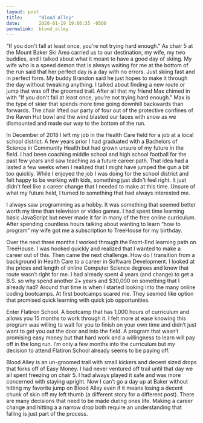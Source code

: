```yaml
---
layout: post
title:      "Blood Alley"
date:       2020-01-19 19:06:35 -0500
permalink:  blood_alley
---
```



"If you don't fall at least once, you're not trying hard enough." As chair 5 at the Mount Baker Ski Area carried us to our destination, my wife, my two buddies, and I talked about what it meant to have a good day of skiing. My wife who is a speed demon that is always waiting for me at the bottom of the run said that her perfect day is a day with no errors. Just skiing fast and in perfect form. My buddy Brandon said he just hopes to make it through the day without tweaking anything. I talked about finding a new route or jump that was off the groomed trail. After all that my friend Max chimed in with "If you don't fall at least once, you're not trying hard enough." Max is the type of skier that spends more time going downhill backwards than forwards. The chair lifted our party of four out of the protective confines of the Raven Hut bowl and the wind blasted our faces with snow as we dismounted and made our way to the bottom of the run.

In December of 2018 I left my job in the Health Care field for a job at a local school district. A few years prior I had graduated with a Bachelors of Science in Community Health but had grown unsure of my future in the field. I had been coaching middle school and high school football for the past few years and saw teaching as a future career path. That idea had a lasted a few weeks when I realized that I might have jumped the gun a bit too quickly. While I enjoyed the job I was doing for the school district and felt happy to be working with kids, something just didn't feel right. It just didn't feel like a career change that I needed to make at this time. Unsure of what my future held, I turned to something that had always interested me.

I always saw programming as a hobby. It was something that seemed better worth my time than television or video games. I had spent time learning basic JavaScript but never made  it far in many of the free online curriculum. After spending countless hours talking about wanting to learn “how to program” my wife got me a subscription to TreeHouse for my birthday.

Over the next three months I worked through the Front-End learning path on TreeHouse. I was hooked quickly and realized that I wanted to make a career out of this. Then came the next challenge. How do I transition from a background in Health Care to a career in Software Development. I looked at the prices and length of online Computer Science degrees and knew that route wasn’t right for me. I had already spent 4 years (and change) to get a B.S. so why spend another 2+ years and $30,000 on something that I already had? Around that time is when I started looking into the many online coding bootcamps. At first bootcamps scared me. They seemed like option that promised quick learning with quick job opportunities. 

Enter Flatiron School. A bootcamp that has 1,000 hours of curriculum and allows you 15 months to work through it. I felt more at ease knowing this program was willing to wait for you to finish on your own time and didn’t just want to get you out the door and into the field. A program that wasn’t promising easy money but that hard work and a willingness to learn will pay off in the long run. I’m only a few months into the curriculum but my decision to attend Flatiron School already seems to be paying off. 

Blood Alley is an un-groomed trail with small kickers and decent sized drops that forks off of Easy Money. I had never ventured off trail until that day we all spent freezing on chair 5. I had always played it safe and was more concerned with staying upright. Now I can’t go a day up at Baker without hitting my favorite jump on Blood Alley even if it means losing a decent chunk of skin off my left thumb (a different story for a different post). There are many decisions that need to be made during ones life. Making a career change and hitting a a narrow drop both require an understanding that falling is just part of the process.

